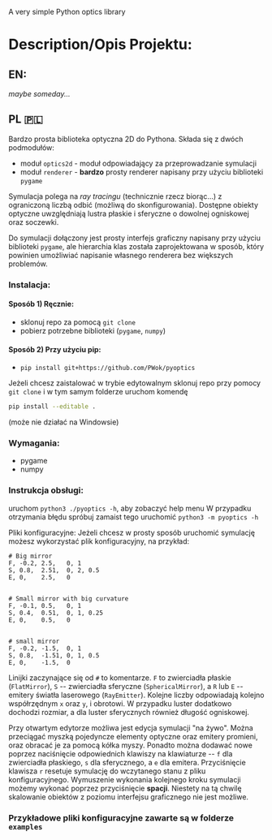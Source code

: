 A very simple Python optics library

# Description/Opis Projektu:
## EN:
 *maybe someday...*
## PL 🇵🇱
Bardzo prosta biblioteka optyczna 2D do Pythona.
Składa się z dwóch podmodułów:
- moduł `optics2d` - moduł odpowiadający za przeprowadzanie symulacji
- moduł `renderer` - **bardzo** prosty renderer napisany przy użyciu biblioteki `pygame`

Symulacja polega na *ray tracingu* (technicznie rzecz biorąc...) z ograniczoną liczbą odbić (możliwą do skonfigurowania). Dostępne obiekty optyczne uwzględniają lustra płaskie i sferyczne o dowolnej ogniskowej oraz soczewki.

Do symulacji dołączony jest prosty interfejs graficzny napisany przy użyciu biblioteki `pygame`, ale hierarchia klas została zaprojektowana w sposób, który powinien umożliwiać napisanie własnego renderera bez większych problemów. 


### Instalacja:
#### Sposób 1) Ręcznie:
- sklonuj repo za pomocą `git clone`
- pobierz potrzebne biblioteki (`pygame`, `numpy`)

#### Sposób 2) Przy użyciu pip: 
- `pip install git+https://github.com/PWok/pyoptics`

Jeżeli chcesz zaistalować w trybie edytowalnym sklonuj repo przy pomocy `git clone` i w tym samym folderze uruchom komendę
```bash
pip install --editable .
```
(może nie działać na Windowsie)

### Wymagania:
- pygame
- numpy
    
### Instrukcja obsługi:
uruchom `python3 ./pyoptics -h`, aby zobaczyć help menu
W przypadku otrzymania błędu spróbuj zamaist tego uruchomić `python3 -m pyoptics -h`


Pliki konfiguracyjne:
    Jeżeli chcesz w prosty sposób uruchomić symulację możesz wykorzystać plik konfiguracyjny, na przykład:
```
# Big mirror
F, -0.2, 2.5,   0, 1
S, 0.8,  2.51,  0, 2, 0.5
E, 0,    2.5,   0


# Small mirror with big curvature
F, -0.1, 0.5,   0, 1
S, 0.4,  0.51,  0, 1, 0.25
E, 0,    0.5,   0


# small mirror
F, -0.2, -1.5,  0, 1
S, 0.8,  -1.51, 0, 1, 0.5
E, 0,    -1.5,  0
```

Linijki zaczynające się od `#` to komentarze. `F` to zwierciadła płaskie (`FlatMirror`), `S` -- zwierciadła sferyczne (`SphericalMirror`), a `R` lub `E` -- emitery światła laserowego (`RayEmitter`). Kolejne liczby odpowiadają kolejno współrzędnym `x` oraz `y`, i obrotowi. W przypadku luster dodatkowo dochodzi rozmiar, a dla luster sferycznych również długość ogniskowej.  


Przy otwartym edytorze możliwa jest edycja symulacji "na żywo". Można przeciągać myszką pojedyncze elementy optyczne oraz emitery promieni, oraz obracać je za pomocą kółka myszy. Ponadto można dodawać nowe poprzez naciśnięcie odpowiednich klawiszy na klawiaturze -- `f` dla zwierciadła płaskiego, `s` dla sferycznego, a `e` dla emitera. Przyciśnięcie klawisza `r` resetuje symulację do wczytanego stanu z pliku konfiguracyjnego. Wymuszenie wykonania kolejnego kroku symulacji możemy wykonać poprzez przyciśnięcie **spacji**. Niestety na tą chwilę skalowanie obiektów z poziomu interfejsu graficznego nie jest możliwe.

### Przykładowe pliki konfiguracyjne zawarte są w folderze `examples`
